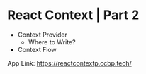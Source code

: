 # React Context | Part 2

- Context Provider
  - Where to Write?
- Context Flow

App Link: https://reactcontextp.ccbp.tech/
